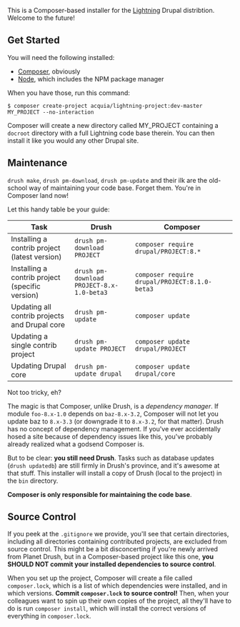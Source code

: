 This is a Composer-based installer for the [Lightning](https://www.drupal.org/project/lightning) Drupal distribtion. Welcome to the future!

## Get Started
You will need the following installed:

* [Composer](https://getcomposer.org), obviously
* [Node](https://nodejs.org), which includes the NPM package manager

When you have those, run this command:
```
$ composer create-project acquia/lightning-project:dev-master MY_PROJECT --no-interaction
```
Composer will create a new directory called MY_PROJECT containing a ```docroot``` directory with a full Lightning code base therein. You can then install it like you would any other Drupal site.

## Maintenance
```drush make```, ```drush pm-download```, ```drush pm-update``` and their ilk are the old-school way of maintaining your code base. Forget them. You're in Composer land now!

Let this handy table be your guide:

| Task                                            | Drush                                         | Composer                                          |
|-------------------------------------------------|-----------------------------------------------|---------------------------------------------------|
| Installing a contrib project (latest version)   | ```drush pm-download PROJECT```               | ```composer require drupal/PROJECT:8.*```         |
| Installing a contrib project (specific version) | ```drush pm-download PROJECT-8.x-1.0-beta3``` | ```composer require drupal/PROJECT:8.1.0-beta3``` |
| Updating all contrib projects and Drupal core   | ```drush pm-update```                         | ```composer update```                             |
| Updating a single contrib project               | ```drush pm-update PROJECT```                 | ```composer update drupal/PROJECT```              |
| Updating Drupal core                            | ```drush pm-update drupal```                  | ```composer update drupal/core```                 |

Not too tricky, eh?

The magic is that Composer, unlike Drush, is a *dependency manager*. If module ```foo-8.x-1.0``` depends on ```baz-8.x-3.2```, Composer will not let you update baz to ```8.x-3.3``` (or downgrade it to ```8.x-3.2```, for that matter). Drush has no concept of dependency management. If you've ever accidentally hosed a site because of dependency issues like this, you've probably already realized what a godsend Composer is.

But to be clear: **you still need Drush**. Tasks such as database updates (```drush updatedb```) are still firmly in Drush's province, and it's awesome at that stuff. This installer will install a copy of Drush (local to the project) in the ```bin``` directory.

**Composer is only responsible for maintaining the code base**.

## Source Control
If you peek at the ```.gitignore``` we provide, you'll see that certain directories, including all directories containing contributed projects, are excluded from source control. This might be a bit disconcerting if you're newly arrived from Planet Drush, but in a Composer-based project like this one, **you SHOULD NOT commit your installed dependencies to source control**.

When you set up the project, Composer will create a file called ```composer.lock```, which is a list of which dependencies were installed, and in which versions. **Commit ```composer.lock``` to source control!** Then, when your colleagues want to spin up their own copies of the project, all they'll have to do is run ```composer install```, which will install the correct versions of everything in ```composer.lock```.

